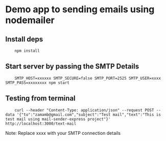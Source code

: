 # Demo app to sending emails using nodemailer

## Install deps
        npm install

## Start server by passing the SMTP Details
        SMTP_HOST=xxxxxx SMTP_SECURE=false SMTP_PORT=2525 SMTP_USER=xxxx SMTP_PASS=xxxxxxxx npm start


## Testing from terminal 
        curl --header "Content-Type: application/json" --request POST --data '{"to":"zamamb@gmail.com","subject":"Test mail","text":"This is test mail using mail-sender-express project"}' http://localhost:3000/text-mail


Note: Replace xxxx with your SMTP connection details
